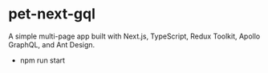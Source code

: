 # pet-next-gql

A simple multi-page app built with Next.js, TypeScript, Redux Toolkit, Apollo GraphQL, and Ant Design.

- npm run start

